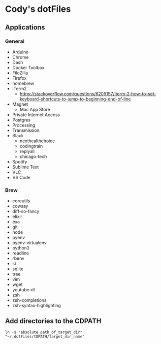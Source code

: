 # Cody's dotFiles

## Applications
### General
* Arduino
* Chrome
* Dash
* Docker Toolbox
* FileZilla
* Firefox
* homebrew
* iTerm2
    * https://stackoverflow.com/questions/6205157/iterm-2-how-to-set-keyboard-shortcuts-to-jump-to-beginning-end-of-line
* Magnet
  * Mac App Store
* Private Internet Access
* Postgres
* Processing
* Transmission
* Slack
  * nexthealthchoice
  * codingtrain
  * replyall
  * chicago-tech
* Spotify
* Sublime Text
* VLC
* VS Code

### Brew
* coreutils
* cowsay
* diff-so-fancy
* elixir
* exa
* git
* node
* pyenv
* pyenv-virtualenv
* python3
* readline
* rbenv
* sl
* sqlite
* tree
* vim
* wget
* youtube-dl
* zsh
* zsh-completions
* zsh-syntax-highlighting


## Add directories to the CDPATH

`ln -s "absolute_path_of_target_dir" "~/.dotFiles/CDPATH/target_dir_name"`
